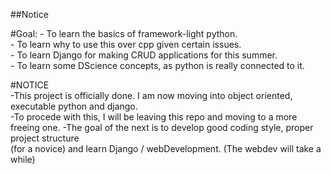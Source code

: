 ##Notice  #Goal:    - To learn the basics of framework-light python.      - To learn why to use this over cpp given certain issues.      - To learn Django for making CRUD applications for this summer.      - To learn some DScience concepts, as python is really connected to it.#NOTICE      -This project is officially done. I am now moving into object oriented, executable python and django.      -To procede with this, I will be leaving this repo and moving to a more freeing one.    -The goal of the next is to develop good coding style, proper project structure      (for a novice) and learn Django / webDevelopment. (The webdev will take a while)